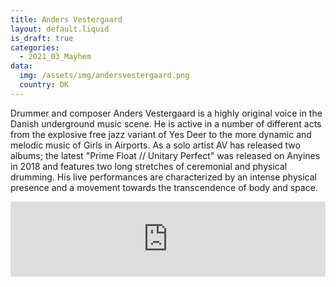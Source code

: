```yaml
---
title: Anders Vestergaard
layout: default.liquid
is_draft: true
categories:
  - 2021_03_Mayhem
data:
  img: /assets/img/andersvestergaard.png
  country: DK
---
```


Drummer and composer Anders Vestergaard is a highly original voice in the Danish underground music scene. He is active in a number of different acts from the explosive free jazz variant of Yes Deer to the more dynamic and melodic music of Girls in Airports. As a solo artist AV has released two albums; the latest "Prime Float // Unitary Perfect" was released on Anyines in 2018 and features two long stretches of ceremonial and physical drumming. His live performances are characterized by an intense physical presence and a movement towards the transcendence of body and space.

<iframe style="border: 0; width: 100%; height: 120px;" src="https://bandcamp.com/EmbeddedPlayer/album=507639743/size=large/bgcol=ffffff/linkcol=0687f5/tracklist=false/artwork=small/transparent=true/" seamless><a href="https://anyines.bandcamp.com/album/prime-float-unitary-perfect">prime float // unitary perfect by Anders Vestergaard</a></iframe>
